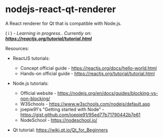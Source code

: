 # nodejs-react-qt-renderer
A React renderer for Qt that is compatible with Node.js.

( i ) - _Learning in progress.. Currently on:_ ___https://reactjs.org/tutorial/tutorial.html___

Resources:
* ReactJS tutorials:
  * Concept official guide - https://reactjs.org/docs/hello-world.html
  * Hands-on official guide - https://reactjs.org/tutorial/tutorial.html

* Node.js tutorials:

  * Official website - https://nodejs.org/en/docs/guides/blocking-vs-non-blocking/
  * W3Schools - https://www.w3schools.com/nodejs/default.asp
  * joepie91's "Getting started with Node" - https://gist.github.com/joepie91/95ed77b71790442b7e61
  * NodeSchool - https://nodeschool.io/

* Qt tutorial: https://wiki.qt.io/Qt_for_Beginners
